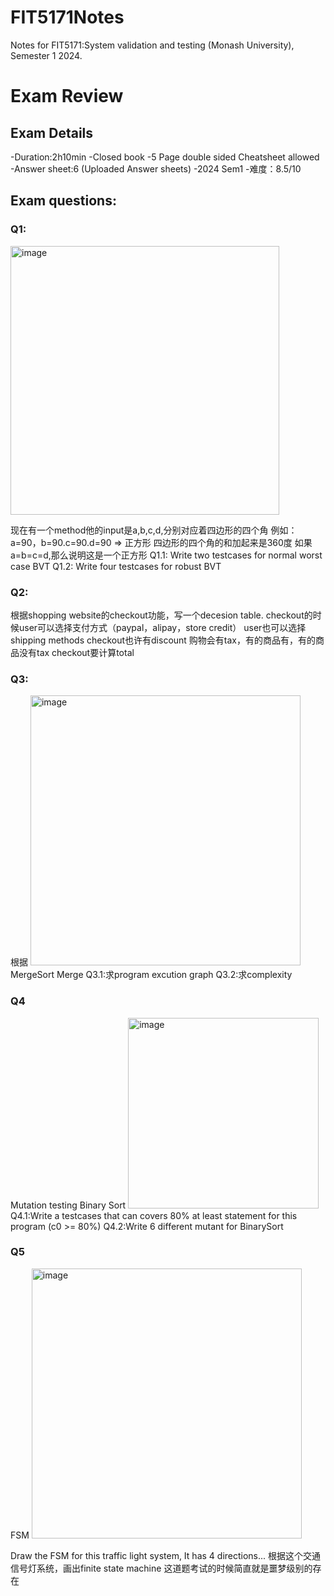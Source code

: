 # FIT5171Notes
Notes for FIT5171:System validation and testing (Monash University), Semester 1 2024. 

# Exam Review
## Exam Details
-Duration:2h10min 
-Closed book 
-5 Page double sided Cheatsheet allowed
-Answer sheet:6 (Uploaded Answer sheets) 
-2024 Sem1
-难度：8.5/10 

## Exam questions: 
### Q1:

<img width="430" alt="image" src="https://github.com/JingyanLou/FIT5171Notes/assets/92469426/9dc6addb-5cac-4bb8-a5b9-a1fbfe4b590a">

现在有一个method他的input是a,b,c,d,分别对应着四边形的四个角
例如：a=90，b=90.c=90.d=90 => 正方形
四边形的四个角的和加起来是360度
如果a=b=c=d,那么说明这是一个正方形
Q1.1: Write two testcases for normal worst case BVT
Q1.2: Write four testcases for robust BVT

### Q2:
根据shopping website的checkout功能，写一个decesion table.
checkout的时候user可以选择支付方式（paypal，alipay，store credit）
user也可以选择shipping methods
checkout也许有discount
购物会有tax，有的商品有，有的商品没有tax
checkout要计算total

### Q3: 
根据
<img width="432" alt="image" src="https://github.com/JingyanLou/FIT5171Notes/assets/92469426/976fb5e1-aff3-447a-b4de-c9c6ceba077b">
MergeSort
Merge
Q3.1:求program excution graph
Q3.2:求complexity

### Q4
Mutation testing
Binary Sort
<img width="305" alt="image" src="https://github.com/JingyanLou/FIT5171Notes/assets/92469426/c2a41655-5896-4ff7-842b-98271edfe6fa">
Q4.1:Write a testcases that can covers 80% at least statement for this program (c0 >= 80%) 
Q4.2:Write 6 different mutant for BinarySort

### Q5
FSM
<img width="432" alt="image" src="https://github.com/JingyanLou/FIT5171Notes/assets/92469426/1c1d689b-6ec0-4401-baed-4b073b5dead1">

Draw the FSM for this traffic light system, It has 4 directions... 
根据这个交通信号灯系统，画出finite state machine
这道题考试的时候简直就是噩梦级别的存在

